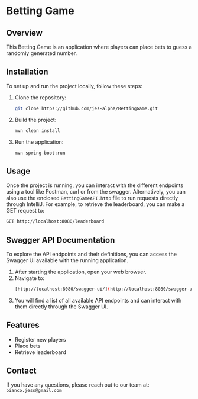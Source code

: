 # Betting Game

## Overview

This Betting Game is an application where players can place bets to guess a randomly generated number.

## Installation

To set up and run the project locally, follow these steps:

1. Clone the repository:
    ```sh
    git clone https://github.com/jes-alpha/BettingGame.git
    ```

2. Build the project:
    ```sh
    mvn clean install
    ```

3. Run the application:
    ```sh
    mvn spring-boot:run
    ```

## Usage

Once the project is running, you can interact with the different endpoints using a tool like Postman, curl or from the
swagger. Alternatively, you can also use the enclosed `BettingGameAPI.http` file to run requests directly through
IntelliJ.
For example, to retrieve the leaderboard, you can make a GET request to:

```sh
GET http://localhost:8080/leaderboard
```

## Swagger API Documentation

To explore the API endpoints and their definitions, you can access the Swagger UI available with the running
application.

1. After starting the application, open your web browser.
2. Navigate to:
    ```sh
    [http://localhost:8080/swagger-ui/](http://localhost:8080/swagger-ui/)
    ```
3. You will find a list of all available API endpoints and can interact with them directly through the Swagger UI.

## Features

- Register new players
- Place bets
- Retrieve leaderboard

## Contact

If you have any questions, please reach out to our team at: `bianco.jess@gmail.com`